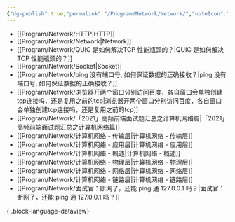 ```yaml
---
{"dg-publish":true,"permalink":"/Program/Network/Network/","noteIcon":""}
---
```


- [[Program/Network/HTTP\|HTTP]]
- [[Program/Network/Network\|Network]]
- [[Program/Network/QUIC 是如何解决TCP 性能瓶颈的？\|QUIC 是如何解决TCP 性能瓶颈的？]]
- [[Program/Network/Socket\|Socket]]
- [[Program/Network/ping 没有端口号, 如何保证数据的正确接收？\|ping 没有端口号, 如何保证数据的正确接收？]]
- [[Program/Network/浏览器开两个窗口分别访问百度，各自窗口会单独创建tcp连接吗，还是复用之前的tcp\|浏览器开两个窗口分别访问百度，各自窗口会单独创建tcp连接吗，还是复用之前的tcp]]
- [[Program/Network/「2021」高频前端面试题汇总之计算机网络篇\|「2021」高频前端面试题汇总之计算机网络篇]]
- [[Program/Network/计算机网络 - 传输层\|计算机网络 - 传输层]]
- [[Program/Network/计算机网络 - 应用层\|计算机网络 - 应用层]]
- [[Program/Network/计算机网络 - 概述\|计算机网络 - 概述]]
- [[Program/Network/计算机网络 - 物理层\|计算机网络 - 物理层]]
- [[Program/Network/计算机网络 - 网络层\|计算机网络 - 网络层]]
- [[Program/Network/计算机网络 - 链路层\|计算机网络 - 链路层]]
- [[Program/Network/面试官：断网了，还能 ping 通 127.0.0.1 吗？\|面试官：断网了，还能 ping 通 127.0.0.1 吗？]]

{ .block-language-dataview}
